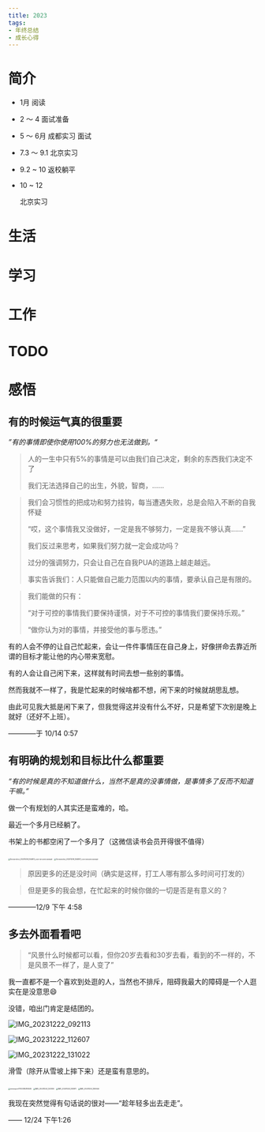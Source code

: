```yaml
---
title: 2023
tags:
- 年终总结
- 成长心得
---
```


# 简介

- 1月
  阅读

- 2 ～ 4
  面试准备

- 5 ～ 6月
  成都实习
  面试

- 7.3 ～ 9.1
  北京实习

- 9.2 ~ 10
  返校躺平

- 10 ~ 12

  北京实习

# 生活

# 学习

# 工作

# TODO

# 感悟



## 有的时候运气真的很重要



*”有的事情即使你使用100%的努力也无法做到。“*



> 人的一生中只有5%的事情是可以由我们自己决定，剩余的东西我们决定不了
>
> 我们无法选择自己的出生，外貌，智商，......



> 我们会习惯性的把成功和努力挂钩，每当遭遇失败，总是会陷入不断的自我怀疑
>
> “哎，这个事情我又没做好，一定是我不够努力，一定是我不够认真......”
>
> 我们反过来思考，如果我们努力就一定会成功吗？
>
> 过分的强调努力，只会让自己在自我PUA的道路上越走越远。
>
> 事实告诉我们：人只能做自己能力范围以内的事情，要承认自己是有限的。



> 我们能做的只有：
>
> “对于可控的事情我们要保持谨慎，对于不可控的事情我们要保持乐观。”
>
> “做你认为对的事情，并接受他的事与愿违。”

有的人会不停的让自己忙起来，会让一件件事情压在自己身上，好像拼命去靠近所谓的目标才能让他的内心带来宽慰。

有的人会让自己闲下来，这样就有时间去想一些别的事情。

然而我就不一样了，我是忙起来的时候啥都不想，闲下来的时候就胡思乱想。

由此可见我大抵是闲下来了，但我觉得这并没有什么不好，只是希望下次别是晚上就好（还好不上班）。

————于 10/14 0:57



## 有明确的规划和目标比什么都重要




*“有的时候是真的不知道做什么，当然不是真的没事情做，是事情多了反而不知道干嘛。”*

做一个有规划的人其实还是蛮难的，哈。

最近一个多月已经躺了。

书架上的书都空闲了一个多月了（这微信读书会员开得很不值得）

<img src="https://typora-blog-picture.oss-cn-chengdu.aliyuncs.com/blogScreenshot_20231209_164613_com.tencent.weread.jpg" alt="Screenshot_20231209_164613_com.tencent.weread" style="zoom:25%;" />

<img src="https://typora-blog-picture.oss-cn-chengdu.aliyuncs.com/blogScreenshot_20231209_164837_com.tencent.weread.jpg" alt="Screenshot_20231209_164837_com.tencent.weread" style="zoom:25%;" />



> 原因更多的还是没时间（确实是这样，打工人哪有那么多时间可打发的）

> 但是更多的我会想，在忙起来的时候你做的一切是否是有意义的？



————12/9 下午 4:58



## 多去外面看看吧



>  “风景什么时候都可以看，但你20岁去看和30岁去看，看到的不一样的，不是风景不一样了，是人变了”



我一直都不是一个喜欢到处逛的人，当然也不排斥，阻碍我最大的障碍是一个人逛实在是没意思😄



没错，咱出门肯定是结团的。

![IMG_20231222_092113](https://typora-blog-picture.oss-cn-chengdu.aliyuncs.com/blogIMG_20231222_092113.jpg)



![IMG_20231222_112607](https://typora-blog-picture.oss-cn-chengdu.aliyuncs.com/blogIMG_20231222_112607.jpg)

![IMG_20231222_131022](https://typora-blog-picture.oss-cn-chengdu.aliyuncs.com/blogIMG_20231222_131022.jpg)



滑雪（除开从雪坡上摔下来）还是蛮有意思的。

<img src="https://typora-blog-picture.oss-cn-chengdu.aliyuncs.com/blogmmexport1703395316535.jpg" alt="mmexport1703395316535" style="zoom:25%;" />



<img src="https://typora-blog-picture.oss-cn-chengdu.aliyuncs.com/blogIMG_20231222_123350.jpg" alt="IMG_20231222_123350" style="zoom:25%;" />

<img src="https://typora-blog-picture.oss-cn-chengdu.aliyuncs.com/blogIMG_20231222_163611.jpg" alt="IMG_20231222_163611" style="zoom:25%;" />



<img src="https://typora-blog-picture.oss-cn-chengdu.aliyuncs.com/blogIMG_20231222_160644.jpg" alt="IMG_20231222_160644" style="zoom:25%;" />



我现在突然觉得有句话说的很对——“趁年轻多出去走走”。

—— 12/24 下午1:26



